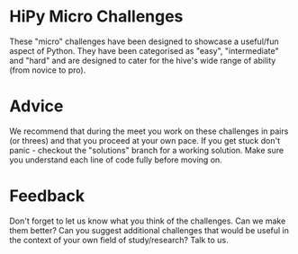 # HiPy Micro Challenges

These "micro" challenges have been designed to showcase a useful/fun aspect of Python. They have been categorised as "easy", "intermediate" and "hard" and are designed to cater for the hive's wide range of ability (from novice to pro).


# Advice

We recommend that during the meet you work on these challenges in pairs (or threes) and that you proceed at your own pace. If you get stuck don't panic - checkout the "solutions" branch for a working solution. Make sure you understand each line of code fully before moving on.

# Feedback

Don't forget to let us know what you think of the challenges. Can we make them better? Can you suggest additional challenges that would be useful in the context of your own field of study/research? Talk to us.
